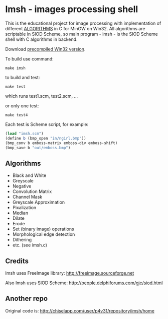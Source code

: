 # Imsh - images processing shell

This is the educational project for image processing with implementation of
different [ALGORITHMS](http://htmlpreview.github.com/?https://github.com/bapcyk/imsh/blob/master/src/algolist.html)
in C for MinGW on Win32. All algorithms are scriptable in SIOD Scheme,
so main program - imsh - is the SIOD Scheme shell with C algorithms in backend.

Download [precompiled Win32 version](https://github.com/bapcyk/imsh/raw/master/src/imsh.7z).

To build use command:

`make imsh`

to build and test:

`make test`

which runs test1.scm, test2.scm, ...

or only one test:

`make test4`

Each test is Scheme script, for example:

```scheme
(load "imsh.scm")
(define b (bmp_open "in/ngirl.bmp"))
(bmp_conv b emboss-matrix emboss-div emboss-shift)
(bmp_save b "out/emboss.bmp")
```

## <a name="algo"></a>Algorithms

* Black and White
* Greyscale
* Negative
* Convolution Matrix
* Channel Mask
* Greyscale Approximation
* Pixalization
* Median
* Dilate
* Erode
* Set (binary image) operations
* Morphological edge detection
* Dithering
* etc. (see imsh.c) 

## Credits

Imsh uses FreeImage library: http://freeimage.sourceforge.net

Also Imsh uses SIOD Scheme: http://people.delphiforums.com/gjc/siod.html

## Another repo

Original code is: http://chiselapp.com/user/p4v31/repository/imsh/home
